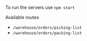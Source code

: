 To run the servers use  `npm start`


Available routes 
- `/warehouse/orders/picking-list` 
- `/warehouse/orders/packing-list`
